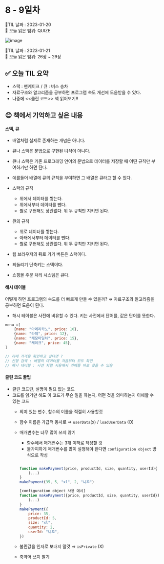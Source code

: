 # 8 - 9일차
🌳TIL 날짜 : 2023-01-20 <br>
🔖 오늘 읽은 범위: QUIZE

![image](https://user-images.githubusercontent.com/100126319/213868411-c50f0f1a-236c-429a-95dc-ef10467dfe68.png)


🌳TIL 날짜 : 2023-01-21 <br>
🔖 오늘 읽은 범위: 26장 ~ 29장

## ✅ 오늘 TIL 요약
- 스택 : 팬케이크 / 큐 : 버스 승차
- 자료구조와 알고리즘을 공부하면 프로그램 속도 개선에 도움받을 수 있다.
- 나중에 <<클린 코드>> 책 읽어보기!!

## 😊 책에서 기억하고 싶은 내용
#### 스택, 큐

- 배열처럼 실제로 존재하는 개념은 아니다.
- 큐나 스택은 문법으로 구현된 녀석이 아니다.
- 큐나 스택은 기존 프로그래밍 언어의 문법으로 데이터를 저장할 때 어떤 규칙만 부여하기만 하면 된다.
- 예를들어 배열에 큐의 규칙을 부여하면 그 배열은 큐라고 할 수 있다.

- 스택의 규칙
    - 위에서 데이터를 쌓는다.
    - 위에서부터 데이터를 뺀다.
    - 뭘로 구현해도 상관없다. 위 두 규칙만 지키면 된다.
- 큐의 규칙
    - 위로 데이터를 쌓는다.
    - 아래에서부터 데이터를 뺀다.
    - 뭘로 구현해도 상관없다. 위 두 규칙만 지키면 된다.

- 웹 브라우저의 뒤로 가기 버튼은 스택이다.
- 되돌리기 단축키는 스택이다.
- 쇼핑몰 주문 처리 시스템은 큐다.

#### 해시 테이블

어떻게 하면 프로그램의 속도를 더 빠르게 만들 수 있을까? ⇒ 자료구조와 알고리즘을 공부하면 도움이 된다.

- 해시 테이블은 사전에 비유할 수 있다. 키는 사전에서 단어를, 값은 단어를 뜻한다.

```jsx
menu =[
	{name: "아메리카노", price: 10},
	{name: "라떼", price: 12},
	{name: "캐모마일차", price: 15},
	{name: "케이크", price: 45},
]

// 라떼 가격을 확인하고 싶다면 ?
// 선형 검색 : 배열의 데이터를 처음부터 모두 확인
// 해시 테이블 : 사전 처럼 사용해서 라떼를 바로 찾을 수 있음
```

#### 클린 코드 꿀팁

- 클린 코드란, 설명이 필요 없는 코드
- 코드를 읽기만 해도 이 코드가 무슨 일을 하는지, 어떤 것을 의미하는지 이해할 수 있는 코드
    - 의미 있는 변수, 함수의 이름을 적절히 사용할것
    - 함수 이름은 가급적 동사로 ⇒ `userData`(x) / `loadUserData` (O)
    - 매개변수는 너무 많이 쓰지 않기
        - 함수에서 매개변수는 3개 이하로 작성할 것
        - 불가피하게 매개변수를 많이 설정해야 한다면 `configuration object` 방식으로 작성
        
        ```jsx
        
        function makePayment(price, productId, size, quantity, userId){
        	(...)
        }
        makePayment(35, 5, "xl", 2, "니꼬")
        
        [configuration object 사용 예시] 
        function makePayment({price, productId, size, quantity, userId}){
        	(...)
        }
        makePayment({
        	price: 35,
        	productId: 5,
        	size: "xl",
        	quantity: 2,
        	userId: "니꼬",
        })
        ```
        
    - 불린값을 인자로 보내지 말것 ⇒ `isPrivate` (X)
    - 축약어 쓰지 말기
